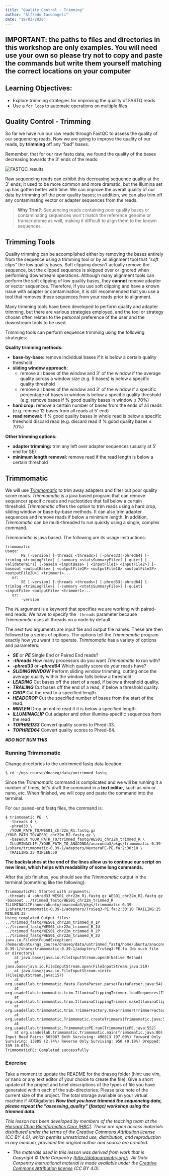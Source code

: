 ```yaml
---
title: "Quality Control - Trimming"
author: "Alfredo Iacoangeli"
date: "18/03/2020"
---
```


## IMPORTANT: the paths to files and directories in this workshop are only examples. You will need use your own so please try not to copy and paste the commands but write them yourself matching the correct locations on your computer

## Learning Objectives:
* Explore trimming strategies for improving the quality of FASTQ reads
* Use a `for loop` to automate operations on multiple files

## Quality Control - Trimming

So far we have run our raw reads through FastQC to assess the quality of our sequencing reads. Now we are going to improve the quality of our reads, by **trimming** off any "bad" bases.


Remember, that for our raw fastq data, we found the quality of the bases decreasing towards the 3' ends of the reads:

![FASTQC_results](fastqc_results.png)

Raw sequencing reads can exhibit this decreasing sequence quality at the 3' ends; it used to be more common and more dramatic, but the Illumina set up has gotten better with time. We can improve the overall quality of our data by trimming off the poor quality bases; in addition, we can also trim off any contaminating vector or adapter sequences from the reads. 

> **Why Trim?**: Sequencing reads containing poor quality bases or contaminating sequences won't match the reference genome or transcriptome as well, making it difficult to align them to the known sequences.

## Trimming Tools  

Quality trimming can be accomplished either by removing the bases entirely from the sequence using a trimming tool or by an alignment tool that *"soft clips"* the low quality bases. Soft clipping doesn't actually remove the sequence, but the clipped sequence is skipped over or ignored when performing downstream operations. Although many alignment tools can perform the soft clipping of low quality bases, they **cannot** remove adapter or vector sequences. Therefore, if you use soft clipping and have a known issue with adapter or contamination, it is still recommended that you use a tool that removes these sequences from your reads prior to alignment.

Many trimming tools have been developed to perform quality and adapter trimming, but there are various strategies employed, and the tool or strategy chosen often relates to the personal preference of the user and the downstream tools to be used.

Trimming tools can perform sequence trimming using the following strategies:

**Quality trimming methods:**

- **base-by-base:** remove individual bases if it is below a certain quality threshold
- **sliding window approach:**
	- remove all bases of the window and 3' of the window if the average quality across a window size (e.g. 5 bases) is below a specific quality threshold
	-  remove all bases of the window and 3' of the window if a specific percentage of bases in window is below a specific quality threshold (e.g. remove bases if % good quality bases in window ≤ 70%)
- **hard crop:** remove a certain number of bases from the ends of all reads (e.g. remove 12 bases from all reads at 5’ end)
- **read removal:** if % good quality bases in whole read is below a specific threshold discard read (e.g. discard read if % good quality bases ≤ 70%)

**Other trimming options:**

- **adapter trimming:** trim any left over adapter sequences (usually at 5’ end for SE)
- **minimum length removal:** remove read if the read length is below a certain threshold


## Trimmomatic

We will use [*Trimmomatic*](http://www.usadellab.org/cms/?page=trimmomatic) to trim away adapters and filter out poor quality score reads. *Trimmomatic* is a java based program that can remove sequencer specific reads and nucleotides that fall below a certain threshold. *Trimmomatic* offers the option to trim reads using a hard crop, sliding window or base-by-base methods. It can also trim adapter sequences and remove reads if below a minimum length. In addition, *Trimmomatic* can be multi-threaded to run quickly using a single, complex command. 


 *Trimmomatic* is java based. The following are its usage instructions:

```
trimmomatic 
Usage: 
       PE [-version] [-threads <threads>] [-phred33|-phred64] [-trimlog <trimLogFile>] [-summary <statsSummaryFile>] [-quiet] [-validatePairs] [-basein <inputBase> | <inputFile1> <inputFile2>] [-baseout <outputBase> | <outputFile1P> <outputFile1U> <outputFile2P> <outputFile2U>] <trimmer1>...
   or: 
       SE [-version] [-threads <threads>] [-phred33|-phred64] [-trimlog <trimLogFile>] [-summary <statsSummaryFile>] [-quiet] <inputFile> <outputFile> <trimmer1>...
   or: 
       -version
```

The `PE` argument is a keyword that specifies we are working with paired-end reads. We have to specify the `-threads` parameter because *Trimmomatic* uses all threads on a node by default.

The next two arguments are input file and output file names. These are then followed by a series of options. The options tell the *Trimmomatic* program exactly how you want it to operate. *Trimmomatic* has a variety of options and parameters:

* **_SE_** or **_PE_** Single End or Paired End reads?
* **_-threads_** How many processors do you want *Trimmomatic* to run with?  
* **_-phred33_** or **_-phred64_** Which quality score do your reads have?
* **_SLIDINGWINDOW_** Perform sliding window trimming, cutting once the average quality within the window falls below a threshold.
* **_LEADING_** Cut bases off the start of a read, if below a threshold quality.
* **_TRAILING_** Cut bases off the end of a read, if below a threshold quality.
* **_CROP_** Cut the read to a specified length.
* **_HEADCROP_** Cut the specified number of bases from the start of the read.
* **_MINLEN_** Drop an entire read if it is below a specified length.
* **_ILLUMINACLIP_** Cut adapter and other illumina-specific sequences from the read
* **_TOPHRED33_** Convert quality scores to Phred-33.
* **_TOPHRED64_** Convert quality scores to Phred-64.

**_#DO NOT RUN THIS_**


### Running Trimmomatic 

Change directories to the untrimmed fastq data location:

`$ cd ~/ngs_course/dnaseq/data/untrimmed_fastq`

Since the *Trimmomatic* command is complicated and we will be running it a number of times, let's draft the command in a **text editor**, such as vim or nano, etc. When finished, we will copy and paste the command into the terminal.

For our paired-end fastq files, the command is:

```
$ trimmomatic PE  \
  -threads 4 \
  -phred33 \
  /YOUR_PATH_TO/WES01_chr22m_R1.fastq.gz /YOUR_PATH_TO/WES01_chr22m_R2.fastq.gz \
  -baseout YOUR_PATH_TO/trimmed_fastq/WES01_chr22m_trimmed_R \
  ILLUMINACLIP:/YOUR_PATH_TO_ANACONDA/anaconda3/pkgs/trimmomatic-0.39-1/share/trimmomatic-0.39-1/adapters/NexteraPE-PE.fa:2:30:10 \
  TRAILING:25 MINLEN:50
```
**The backslashes at the end of the lines allow us to continue our script on new lines, which helps with readability of some long commands.** 

After the job finishes, you should see the *Trimmomatic* output in the terminal (something like the following): 

```
TrimmomaticPE: Started with arguments:
 -threads 4 -phred33 WES01_chr22m_R1.fastq.gz WES01_chr22m_R2.fastq.gz -baseout ../trimmed_fastq/WES01_chr22m_trimmed_R ILLUMINACLIP:home/ubuntu/anaconda3/pkgs/trimmomatic-0.39-1/share/trimmomatic-0.39-1/adapters/TruSeq3-PE.fa:2:30:10 TRAILING:25 MINLEN:35
Using templated Output files: ../trimmed_fastq/WES01_chr22m_trimmed_R_1P ../trimmed_fastq/WES01_chr22m_trimmed_R_1U ../trimmed_fastq/WES01_chr22m_trimmed_R_2P ../trimmed_fastq/WES01_chr22m_trimmed_R_2U
java.io.FileNotFoundException: /home/ubuntu/ngs_course/dnaseq/data/untrimmed_fastq/home/ubuntu/anaconda3/pkgs/trimmomatic-0.39-1/share/trimmomatic-0.39-1/adapters/TruSeq3-PE.fa (No such file or directory)
	at java.base/java.io.FileInputStream.open0(Native Method)
	at java.base/java.io.FileInputStream.open(FileInputStream.java:219)
	at java.base/java.io.FileInputStream.<init>(FileInputStream.java:157)
	at org.usadellab.trimmomatic.fasta.FastaParser.parse(FastaParser.java:54)
	at org.usadellab.trimmomatic.trim.IlluminaClippingTrimmer.loadSequences(IlluminaClippingTrimmer.java:110)
	at org.usadellab.trimmomatic.trim.IlluminaClippingTrimmer.makeIlluminaClippingTrimmer(IlluminaClippingTrimmer.java:71)
	at org.usadellab.trimmomatic.trim.TrimmerFactory.makeTrimmer(TrimmerFactory.java:32)
	at org.usadellab.trimmomatic.Trimmomatic.createTrimmers(Trimmomatic.java:59)
	at org.usadellab.trimmomatic.TrimmomaticPE.run(TrimmomaticPE.java:552)
	at org.usadellab.trimmomatic.Trimmomatic.main(Trimmomatic.java:80)
Input Read Pairs: 505987 Both Surviving: 490813 (97.00%) Forward Only Surviving: 13885 (2.74%) Reverse Only Surviving: 950 (0.19%) Dropped: 339 (0.07%)
TrimmomaticPE: Completed successfully
```

### Exercise

Take a moment to update the README for the dnaseq folder (hint: use vim, or nano or any text editor of your choice to create the file). Give a short update of the project and brief descriptions of the types of file you have generated within each of the sub-directories. Please take note of the current size of the project. The total storage available on your virtual machine if 40Gigabytes
***_Now that you have trimmed the sequencing data, please repeat the "assessing_quality" (fastqc) workshop using the trimmed data._***


*This lesson has been developed by members of the teaching team at the [Harvard Chan Bioinformatics Core (HBC)](http://bioinformatics.sph.harvard.edu/). These are open access materials distributed under the terms of the [Creative Commons Attribution license](https://creativecommons.org/licenses/by/4.0/) (CC BY 4.0), which permits unrestricted use, distribution, and reproduction in any medium, provided the original author and source are credited.*

* *The materials used in this lesson was derived from work that is Copyright © Data Carpentry (http://datacarpentry.org/). 
All Data Carpentry instructional material is made available under the [Creative Commons Attribution license](https://creativecommons.org/licenses/by/4.0/) (CC BY 4.0).*
